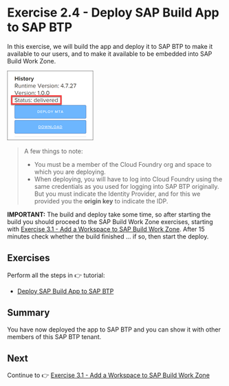# Exercise 2.4 - Deploy SAP Build App to SAP BTP

In this exercise, we will build the app and deploy it to SAP BTP to make it available to our users, and to make it available to be embedded into SAP Build Work Zone.

![Process](/images/ex2.4/deploy1.png)

>A few things to note:
>- You must be a member of the Cloud Foundry org and space to which you are deploying.
>- When deploying, you will have to log into Cloud Foundry using the same credentials as you used for logging into SAP BTP originally. But you must indicate the Identity Provider, and for this we provided you the **origin key** to indicate the IDP.

**IMPORTANT:** The build and deploy take some time, so after starting the build you should proceed to the SAP Build Work Zone exercises, starting with [Exercise 3.1 - Add a Workspace to SAP Build Work Zone](/exercises/ex3-SAP-Build-Work-Zone/ex3.1/README.md). After 15 minutes check whether the build finished ... if so, then start the deploy.


## Exercises

Perform all the steps in 👉 tutorial: 

- [Deploy SAP Build App to SAP BTP](https://developers.sap.com/tutorials/build-apps-deply.html)


## Summary

You have now deployed the app to SAP BTP and you can show it with other members of this SAP BTP tenant.


## Next

Continue to 👉 [Exercise 3.1 - Add a Workspace to SAP Build Work Zone](/exercises/ex3-SAP-Build-Work-Zone/ex3.1/README.md)